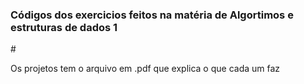  <h3>Códigos dos exercicios feitos na matéria de Algortimos e estruturas de dados 1</h3>
# 

Os projetos tem o arquivo em .pdf que explica o que cada um faz

